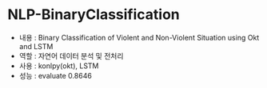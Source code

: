 # NLP-BinaryClassification
- 내용 : Binary Classification of Violent and Non-Violent Situation using Okt and LSTM
- 역할 : 자연어 데이터 분석 및 전처리
- 사용 : konlpy(okt), LSTM
- 성능 : evaluate 0.8646


